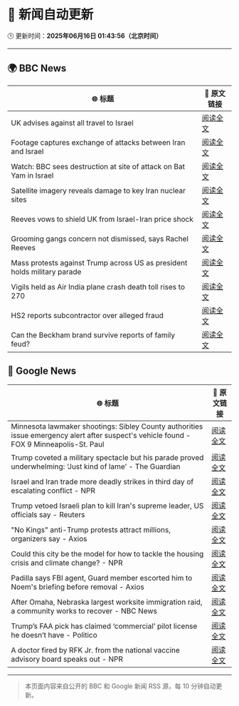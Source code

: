 # 🧠 新闻自动更新

🕒 更新时间：**2025年06月16日 01:43:56（北京时间）**

---

## 🌍 BBC News

| 🌐 标题 | 🔗 原文链接 |
|--------|-------------|
| UK advises against all travel to Israel | [阅读全文](https://www.bbc.com/news/articles/c1kvk8jpy3vo) |
| Footage captures exchange of attacks between Iran and Israel | [阅读全文](https://www.bbc.com/news/videos/cy9090yje1do) |
| Watch: BBC sees destruction at site of attack on Bat Yam in Israel | [阅读全文](https://www.bbc.com/news/videos/cy9098pq0v1o) |
| Satellite imagery reveals damage to key Iran nuclear sites | [阅读全文](https://www.bbc.com/news/articles/c7808xvv737o) |
| Reeves vows to shield UK from Israel-Iran price shock | [阅读全文](https://www.bbc.com/news/articles/c3080q893z3o) |
| Grooming gangs concern not dismissed, says Rachel Reeves | [阅读全文](https://www.bbc.com/news/articles/cz0d09zkyy7o) |
| Mass protests against Trump across US as president holds military parade | [阅读全文](https://www.bbc.com/news/articles/c70622038yxo) |
| Vigils held as Air India plane crash death toll rises to 270 | [阅读全文](https://www.bbc.com/news/articles/c0575me7j82o) |
| HS2 reports subcontractor over alleged fraud | [阅读全文](https://www.bbc.com/news/articles/cje7edx5wzwo) |
| Can the Beckham brand survive reports of family feud? | [阅读全文](https://www.bbc.com/news/articles/cd62dq8gevpo) |

## 📰 Google News

| 🌐 标题 | 🔗 原文链接 |
|--------|-------------|
| Minnesota lawmaker shootings: Sibley County authorities issue emergency alert after suspect's vehicle found - FOX 9 Minneapolis-St. Paul | [阅读全文](https://news.google.com/rss/articles/CBMihwFBVV95cUxORmF0MTBuVWk1b3RZdjJGU3o3STMzcWZPVWxVamYwY09MRHB5RUUtWWdtUVNkZ1dfQkFmUEhnTXdSZjVjUGhHbFVfc3pVd3JGMnVreXQwMTdZYUZGbjJ4akphRmF0TS13WTVxakxlWEkwRHF1UUdaVWxhWFpmT2VnRVJvM2NCU1nSAYwBQVVfeXFMT0w5QmZRYUZZUmpYWV9JMWoyR2VmdjdNWkNiZlpUVG5aVzI0eGZ0QUxXbFBXMVZ3NU1SUEJ1LVR4TlZfVHBzQUNxSVZyd2lRSmxTMkJ3YWQweTNnXzFNSDNFblliOXpORTJMOWVVdUVGdjM5OEoybGZzMkI0ZTZCUVI1WUQ5NFZzWWZ6LWQ?oc=5) |
| Trump coveted a military spectacle but his parade proved underwhelming: ‘Just kind of lame’ - The Guardian | [阅读全文](https://news.google.com/rss/articles/CBMic0FVX3lxTE1kOUVIQW16RUFQQUhaNWZqWTVxWW9ISE85S0Q2OU9BTE1NVUFQQm9zdVl4cDJINk1TSTR5SVoybHdPa2ZELTZGTmVsM0JwYXlBOEYtY3RNZDcyUlg3czhJbUIzLXpEY25wR0wzYk5zRDV6TGM?oc=5) |
| Israel and Iran trade more deadly strikes in third day of escalating conflict - NPR | [阅读全文](https://news.google.com/rss/articles/CBMickFVX3lxTE91dmZQdDVOdi1kaTFnblNSdHNwUGR0UUF4X1RWVkpuSmR1bkszQTUyVUp0b0YyXzl5U3h1UWpIOWd3TmRaY1MyNUVWM24xZVdPT19GUGhvbVpHanhmaXZJa20zT080UmNHMFNha2Z3TjJOZw?oc=5) |
| Trump vetoed Israeli plan to kill Iran's supreme leader, US officials say - Reuters | [阅读全文](https://news.google.com/rss/articles/CBMiwwFBVV95cUxPUkdfc1M4cUJTc0V1a2o3NVlpOHhYS2dBQmdISm9aZnYxZmtXaHFlaWNEakxUN25iSy1rUk5mczRCOFNvWlprckU0dnhCdzBkbmtEOXcycTF3Ung4Ml8taTVuMGFVVnhpSEI3Qml0UlcwVW5RcDNONVFsdVNPLTNwRm5pWkVUU1VXUklZUFlMMnp3bjF3RXlVci1UcjFIWjFGUWZIU09tX2ZoQ2hBVXpEZ21QOEw3aEhWWVYwcGFvZWpNZGs?oc=5) |
| "No Kings" anti-Trump protests attract millions, organizers say - Axios | [阅读全文](https://news.google.com/rss/articles/CBMijAFBVV95cUxPbGRxVFJINlI0X0V6Qkl5TnBaeDh4dWxlZnF2bkZ4dUpNcl80V0FZR2NmSDNvTFNxZmstdWh1djdQUVl0VWplRXNWRXloUFo2dU9Dekd0TFA1MTlOQVJIRHppN0x4bGRKWDZfR1BIQjBzUWVtTEMycjFpdWtaOGZDcmROQ0dKLTg4TDhFQg?oc=5) |
| Could this city be the model for how to tackle the housing crisis and climate change? - NPR | [阅读全文](https://news.google.com/rss/articles/CBMingFBVV95cUxQLWxKcHJENjJ5bmE3c19mc1NiUUJuM21DMUpZZWtzZVF1Q0lhR3FUOHYtWWhjd1dJcmowcGp3VkhmTndfNzI3OFM3dkFYQ0FfenFqX1FBdWNMMDNjeV9VeUZPbUJyV09FSXRwbF9XTU5fM0RGOVV1TlNNRHNpRXFmSGV3N0RvQzBHd1RDc2VBN25DTGtOQWdSa3pjdUM0QQ?oc=5) |
| Padilla says FBI agent, Guard member escorted him to Noem's briefing before removal - Axios | [阅读全文](https://news.google.com/rss/articles/CBMieEFVX3lxTE05RzZnOVRJY2JrekFWUW4wOU9WSmhaaHY4Z251ZkctRlJUZTM2TXNOZjZvWXAzeVREUllLbFcyX1dtQWJnS25zREdON3VaZUx0elNCQjUtUmRFV2NRTFhnVXhSejE0ZkxoaDVtRFZYWW41dUF5M0RnSA?oc=5) |
| After Omaha, Nebraska largest worksite immigration raid, a community works to recover - NBC News | [阅读全文](https://news.google.com/rss/articles/CBMilAFBVV95cUxQQkZWemFWRWxiZHBPRElPNDlXTUgxXzJQSXlicTZIOWVqbnNfZWZtYWdZZnEzaThtd2NrMWR2eXM1QldoZ243SFVNWEJsVl9zZ0JVSWt0ZGN5R19ZTW5rTFZtOVRLZUhaX2JONmRrWVNRM1Rld3pLQnk0MFo0SEpsXzBRQlN2R2JMVXVRU29MOXpMYUhI0gFWQVVfeXFMT0dhY1R3ZjE4UjFLRDhOamNhSXRNSFFnbUQ5eXE1QVVyREZtUFcyaklrX0pGTEp2YUZ1cFllZ0d4SFE5TFhGWWN5OV94ZDhuQlg1ZGxSRmc?oc=5) |
| Trump’s FAA pick has claimed ‘commercial’ pilot license he doesn’t have - Politico | [阅读全文](https://news.google.com/rss/articles/CBMiuAFBVV95cUxPSUEzUDhMTEJnVUV0MC1tUGtaYzlCUE1aVmN1OGVvak5TbzFkSElwQ2cwaV9NMkNVWnFZZ28wX2l4QjVNVGJrOVo4OFZqamhZelZFb1BOWWFreWcxYXVNLW0zQV9sSzlZMmVoQzlHNTcyTUJRcEk3VC0xSm8zMjNtNUFZU2tCTU5Hejh2ak1PNXN1MzA1YWNZSnYtaDR0UVFsNjkzMzVvNGRCTnc4T1JvZW5SN0tFMFZ1?oc=5) |
| A doctor fired by RFK Jr. from the national vaccine advisory board speaks out - NPR | [阅读全文](https://news.google.com/rss/articles/CBMivgFBVV95cUxNZU52ZmJhcVd1M1M1Y21PY1dEVTJuLVgxUGVGaWk0Sjg4M2k2Y2k1SWFIX1JWSk5kV2xJZVZVZWROWnYzY0phaDFxX3JBajFLR3VnNW9Kb3ZNak0yWDBVLXgyQnRPdTNBeEhHQjlZd3BMOVlhcFBZenYyWW12Nl8ycWVzTkh0UkJCOXZueXVIUkdoODVtcnQ3RlJwdzB5ZFR3Vm5DZUVyMFl1WGtqY1pUcWhSOWo4TFNRdkNxamx3?oc=5) |

---
> 本页面内容来自公开的 BBC 和 Google 新闻 RSS 源，每 10 分钟自动更新。